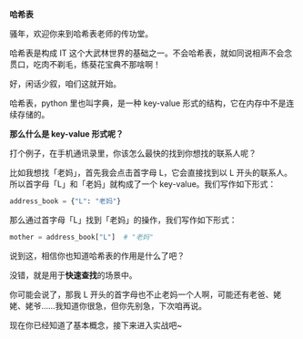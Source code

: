 **哈希表**

骚年，欢迎你来到哈希表老师的传功堂。

哈希表是构成 IT 这个大武林世界的基础之一。不会哈希表，就如同说相声不会念贯口，吃肉不剃毛，练葵花宝典不那啥啊！

好，闲话少叙，咱们这就开始。

哈希表，python 里也叫字典，是一种 key-value 形式的结构，它在内存中不是连续存储的。

**那么什么是 key-value 形式呢？**

打个例子，在手机通讯录里，你该怎么最快的找到你想找的联系人呢？

比如我想找「老妈」，首先我会点击首字母 L，它会直接找到以 L 开头的联系人。所以首字母「L」和「老妈」就构成了一个 key-value。我们写作如下形式：

```python
address_book = {"L": "老妈"}
```

那么通过首字母「L」找到「老妈」的操作，我们写作如下形式：

```python
mother = address_book["L"]  # "老妈"
```

说到这，相信你也知道哈希表的作用是什么了吧？

没错，就是用于**快速查找**的场景中。

你可能会说了，那我 L 开头的首字母也不止老妈一个人啊，可能还有老爸、姥姥、姥爷……我知道你很急，但你先别急，下次咱再说。

现在你已经知道了基本概念，接下来进入实战吧~
